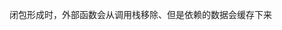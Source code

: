 <!--
 * @Author       : ganbowen
 * @Date         : 2021-09-09 10:08:23
 * @LastEditors  : ganbowen
 * @LastEditTime : 2021-09-09 10:14:42
 * @Descripttion : 闭包 
-->
闭包形成时，外部函数会从调用栈移除、但是依赖的数据会缓存下来